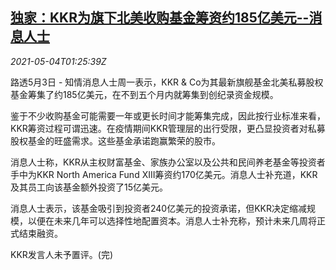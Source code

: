 <!--1620091863000-->
[独家：KKR为旗下北美收购基金筹资约185亿美元--消息人士](https://cn.reuters.com/article/kkr-na-fund-financing-0504-idCNKBS2CL02X)
------

<div><i>2021-05-04T01:25:39Z</i></div><p>路透5月3日 - 知情消息人士周一表示，KKR &amp; Co为其最新旗舰基金北美私募股权基金筹集了约185亿美元，在不到五个月内就筹集到创纪录资金规模。</p><p>鉴于不少收购基金可能需要一年或更长时间才能筹集完成，因此按行业标准来看，KKR筹资过程可谓迅速。在疫情期间KKR管理层的出行受限，更凸显投资者对私募股权基金的旺盛需求。这些基金承诺跑赢繁荣的股市。</p><p>消息人士称，KKR从主权财富基金、家族办公室以及公共和民间养老基金等投资者手中为KKR North America Fund XIII筹资约170亿美元。消息人士补充道，KKR及其员工向该基金额外投资了15亿美元。</p><p>消息人士表示，该基金吸引到投资者240亿美元的投资承诺，但KKR决定缩减规模，以便在未来几年可以选择性地配置资本。消息人士补充称，预计未来几周将正式结束融资。</p><p>KKR发言人未予置评。(完)</p>
